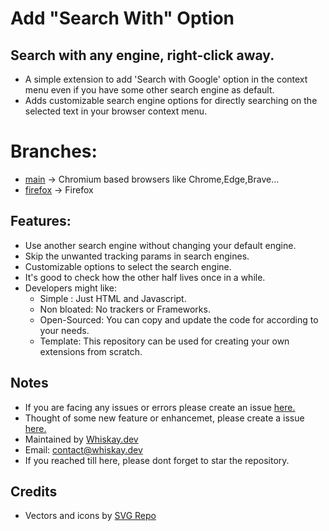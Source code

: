 # Add "Search With" Option

## Search with any engine, right-click away.

- A simple extension to add 'Search with Google' option in the context menu even if you have some other search engine as default.
- Adds customizable search engine options for directly searching on the selected text in your browser context menu.

# Branches:

- [main](https://github.com/Whiskay/AddSearchWithOption/tree/main) -> Chromium based browsers like Chrome,Edge,Brave...
- [firefox](https://github.com/Whiskay/AddSearchWithOption/tree/firefox) -> Firefox

## Features:

- Use another search engine without changing your default engine.
- Skip the unwanted tracking params in search engines.
- Customizable options to select the search engine.
- It's good to check how the other half lives once in a while.
- Developers might like:
  - Simple : Just HTML and Javascript.
  - Non bloated: No trackers or Frameworks.
  - Open-Sourced: You can copy and update the code for according to your needs.
  - Template: This repository can be used for creating your own extensions from scratch.

## Notes

- If you are facing any issues or errors please create an issue <a href="https://github.com/Whiskay/AddSearchWithOption/issues">here.</a>
- Thought of some new feature or enhancemet, please create a issue <a href="https://github.com/Whiskay/AddSearchWithOption/issues">here.</a>
- Maintained by <a href="https://whiskay.dev" target="_blank">Whiskay.dev</a>
- Email: contact@whiskay.dev
- If you reached till here, please dont forget to star the repository.

## Credits

- Vectors and icons by <a href="https://www.svgrepo.com" target="_blank">SVG Repo</a>
